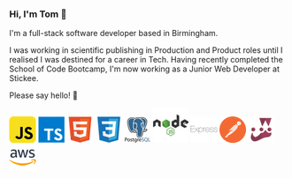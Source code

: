 ### Hi, I'm Tom 👋

<!--
**tomlowen/tomlowen** is a ✨ _special_ ✨ repository because its `README.md` (this file) appears on your GitHub profile.
-->

I'm a full-stack software developer based in Birmingham.

I was working in scientific publishing in Production and Product roles until I realised I was destined for a career in Tech. Having recently completed the School of Code Bootcamp, I'm now working as a Junior Web Developer at Stickee. 

Please say hello! 🙂

![Javascript](https://github.com/tomlowen/tomlowen/blob/main/javascript.png)
![typescript](https://github.com/tomlowen/tomlowen/blob/main/typescript.png)
![html5](https://github.com/tomlowen/tomlowen/blob/main/html5.png)
![css3](https://github.com/tomlowen/tomlowen/blob/main/css3.png)
![postgresql](https://github.com/tomlowen/tomlowen/blob/main/postgresql.png)
![nodejs](https://github.com/tomlowen/tomlowen/blob/main/nodejs.png)
![express](https://github.com/tomlowen/tomlowen/blob/main/express.png)
![postman](https://github.com/tomlowen/tomlowen/blob/main/postman.png)
![jest](https://github.com/tomlowen/tomlowen/blob/main/jest.png)
![aws](https://github.com/tomlowen/tomlowen/blob/main/aws.png)
